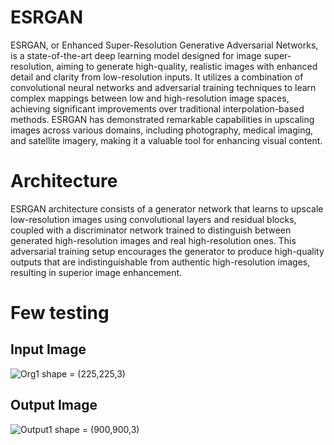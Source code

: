 # ESRGAN
ESRGAN, or Enhanced Super-Resolution Generative Adversarial Networks, is a state-of-the-art deep learning model designed for image super-resolution, aiming to generate high-quality, realistic images with enhanced detail and clarity from low-resolution inputs. It utilizes a combination of convolutional neural networks and adversarial training techniques to learn complex mappings between low and high-resolution image spaces, achieving significant improvements over traditional interpolation-based methods. ESRGAN has demonstrated remarkable capabilities in upscaling images across various domains, including photography, medical imaging, and satellite imagery, making it a valuable tool for enhancing visual content.

# Architecture
ESRGAN architecture consists of a generator network that learns to upscale low-resolution images using convolutional layers and residual blocks, coupled with a discriminator network trained to distinguish between generated high-resolution images and real high-resolution ones. This adversarial training setup encourages the generator to produce high-quality outputs that are indistinguishable from authentic high-resolution images, resulting in superior image enhancement.

# Few testing
## Input Image
![Org1](https://github.com/JoyBiswasgithub/ESRGAN/assets/138972138/cedb0665-3077-45d3-9e44-11c4359037c5)
shape = (225,225,3)
## Output Image
![Output1](https://github.com/JoyBiswasgithub/ESRGAN/assets/138972138/e80eeaab-fb40-4db4-99da-5701b7d853c9)
shape = (900,900,3)
